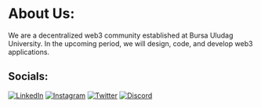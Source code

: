# About Us:

We are a decentralized web3 community established at Bursa Uludag University. In the upcoming period, we will design, code, and develop web3 applications.


## Socials:
[![LinkedIn](https://img.shields.io/badge/LinkedIn-%230077B5.svg?logo=linkedin&logoColor=white)](https://www.linkedin.com/company/ulublock/) 
[![Instagram](https://img.shields.io/badge/Instagram-%23E4405F.svg?logo=Instagram&logoColor=white)](https://www.instagram.com/ulublock/) 
[![Twitter](https://img.shields.io/badge/Twitter-%231DA1F2.svg?logo=Twitter&logoColor=white)](https://twitter.com/ulublock)
[![Discord](https://img.shields.io/badge/Discord-%237289DA.svg?logo=discord&logoColor=white)](https://discord.gg/uMR9nxFMS9)

